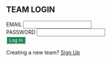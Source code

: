 <html>
    <head>
        <style>
            .btn-custom {
                color: #fff;
                background-color: #198754;
                border-color: #ffffff;
            }
            .btn-custom:hover, .btn-custom:focus, .btn-custom:active, .btn-custom.active, .open>.dropdown-toggle.btn-custom {
                color: #fff;
                background-color: #157347;
                border-color: #ffffff;
            }
        </style>
        <script>
            const login_url = "https://mrr.rebeccaaa.tk/authenticate";
            // const login_url = "http://localhost:8023/authenticate";
            function login(){
                var email = document.getElementById("username").value;
                var password = document.getElementById("password").value;
                // store data in JavaScript object
                let data = {email: email, password: password};
                console.log(data);
                const options = {
                    method: 'POST',
                    mode: 'cors',
                    cache: 'no-cache',
                    credentials: 'include',
                    headers: {
                    'Content-Type': 'application/json'
                    },
                    body: JSON.stringify(data), // convert to JSON
                };
                fetch(login_url, options)
                    .then(response => {
                        // check for response errors
                        if (response.status !== 200) {
                            error('POST API response failure: ' + response.status);
                            return;
                        }
                        return response.json(); // parse as JSON
                    })
                   .then(data => {
                        console.log(data); // valid response
                        console.log(data.data); // get (id) value with key: data
                        // Store the response in sessionStorage
                        localStorage.setItem('ID', data.data);
                        console.log('Data saved in local storage');
                        // redirect on successful login
                        window.location.href = "{{ site.baseurl }}/profile"; // direct to profile once logged in
                    })
                    // catch fetch errors (ie Nginx ACCESS to server blocked)
                    .catch(err => {
                        error(err + " " + url);
                    });
            }    
            // Something went wrong with actions or responses
            function error(err) {
                // log as Error in console
                console.log(err);
            }
        </script>
    </head>
    <body>
        <div class="bg-success w-50 mx-auto m-5">
            <h2 class="text-light mx-5 pt-5">TEAM LOGIN</h2>
            <!-- 'email' is mapped to 'username' for Spring Security -->
            <div class="mb-3 px-5">
                <label class="form-label" for="username">EMAIL</label>
                <input class="form-control" type="email" id="username" name="username" size="20" required>
            </div>    
            <div class="mb-3 px-5">
                <label class="form-label" for="password">PASSWORD</label>
                <input class="form-control" type="password" id="password" name="password" size="20" required>
            </div>    
            <button class="btn btn-custom text-nowrap text-light my-3 mx-5" type="submit" onclick="login()">Log In</button>
            <div class="text-light mx-5 pb-3">
                <p class="login">Creating a new team? <a class="text-light" href="{{ site.baseurl }}/signup">Sign Up</a></p>
            </div>
        </div>
    </body>
</html>
